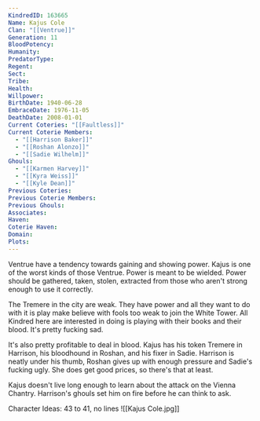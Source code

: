 ```yaml
---
KindredID: 163665
Name: Kajus Cole
Clan: "[[Ventrue]]"
Generation: 11
BloodPotency: 
Humanity: 
PredatorType: 
Regent: 
Sect: 
Tribe: 
Health: 
Willpower: 
BirthDate: 1940-06-28
EmbraceDate: 1976-11-05
DeathDate: 2008-01-01
Current Coteries: "[[Faultless]]"
Current Coterie Members:
  - "[[Harrison Baker]]"
  - "[[Roshan Alonzo]]"
  - "[[Sadie Wilhelm]]"
Ghouls:
  - "[[Karmen Harvey]]"
  - "[[Kyra Weiss]]"
  - "[[Kyle Dean]]"
Previous Coteries: 
Previous Coterie Members: 
Previous Ghouls: 
Associates: 
Haven: 
Coterie Haven: 
Domain: 
Plots:
---
```

Ventrue have a tendency towards gaining and showing power. Kajus is one of the worst kinds of those Ventrue. Power is meant to be wielded. Power should be gathered, taken, stolen, extracted from those who aren't strong enough to use it correctly. 

The Tremere in the city are weak. They have power and all they want to do with it is play make believe with fools too weak to join the White Tower. All Kindred here are interested in doing is playing with their books and their blood. It's pretty fucking sad. 

It's also pretty profitable to deal in blood. Kajus has his token Tremere in Harrison, his bloodhound in Roshan, and his fixer in Sadie. Harrison is neatly under his thumb, Roshan gives up with enough pressure and Sadie's fucking ugly. She does get good prices, so there's that at least.

Kajus doesn't live long enough to learn about the attack on the Vienna Chantry. Harrison's ghouls set him on fire before he can think to ask.

Character Ideas: 
43 to 41, no lines
![[Kajus Cole.jpg]]